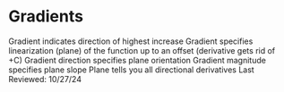 # Gradients

Gradient indicates direction of highest increase
Gradient specifies linearization (plane) of the function up to an offset (derivative gets rid of +C)
Gradient direction specifies plane orientation
Gradient magnitude specifies plane slope
Plane tells you all directional derivatives
Last Reviewed: 10/27/24
